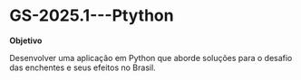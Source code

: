 # GS-2025.1---Ptython

**Objetivo**


Desenvolver uma aplicação em Python que aborde soluções para o desafio das enchentes e seus
efeitos no Brasil.
